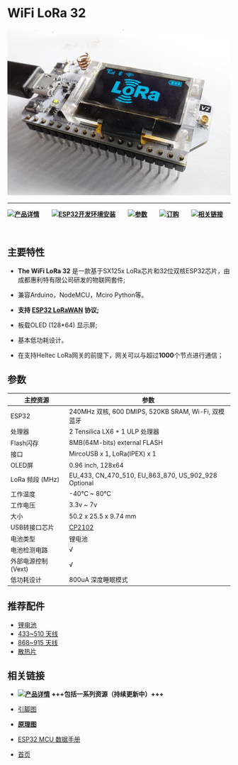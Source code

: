 # WiFi LoRa 32
<img src="img/products/lora/lora_node/wifi_lora_32/01.jpg">

* * *

![](http://heltec.cn/icon/idea.png)**[产品详情](http://www.heltec.cn/project/wifi-lora-32/)**&nbsp;&nbsp;&nbsp;&nbsp;&nbsp;&nbsp; ![](http://heltec.cn/icon/startup.png)**[ESP32开发环境安装](https://docs.heltec.cn/#/zh_CN/user_manual/how_to_install_esp32_Arduino)**&nbsp;&nbsp;&nbsp;&nbsp;&nbsp;&nbsp; ![](http://heltec.cn/icon/list.png)**[参数](#参数)**&nbsp;&nbsp;&nbsp;&nbsp;&nbsp;&nbsp; ![](http://heltec.cn/icon/shop.png)**[订购](https://item.taobao.com/item.htm?spm=2013.1.20141001.1.18545cc3k9jZcF&id=575306601114&scm=1007.12144.95220.42296_0&pvid=e65b35cd-abf8-4d33-b0b0-bc8517921844&utparam=%7B%22x_hestia_source%22%3A%2242296%22%2C%22x_object_type%22%3A%22item%22%2C%22x_mt%22%3A0%2C%22x_src%22%3A%2242296%22%2C%22x_pos%22%3A1%2C%22x_pvid%22%3A%22e65b35cd-abf8-4d33-b0b0-bc8517921844%22%2C%22x_object_id%22%3A575306601114%7D)**&nbsp;&nbsp;&nbsp;&nbsp;&nbsp;&nbsp; ![](http://heltec.cn/icon/link.png)**[相关链接](#相关链接)**

&nbsp;

## 主要特性



- **The WiFi LoRa 32** 是一款基于SX125x LoRa芯片和32位双核ESP32芯片，由成都惠利特有限公司研发的物联网套件;

- 兼容Arduino，NodeMCU，Mciro Python等。

- **支持 [ESP32 LoRaWAN](https://github.com/HelTecAutomation/ESP32_LoRaWAN) 协议;**

- 板载OLED (128*64) 显示屏;

- 基本低功耗设计。

 - 在支持Heltec LoRa网关的前提下，网关可以与超过**1000**个节点进行通信；

   

 ## 参数

| 主控资源            | 参数                                                         |
| ------------------- | ------------------------------------------------------------ |
| ESP32               | 240MHz 双核, 600 DMIPS, 520KB SRAM, Wi-Fi, 双模蓝牙          |
| 处理器              | 2 Tensilica LX6 + 1 ULP 处理器                               |
| Flash闪存           | 8MB(64M-bits) external FLASH                                 |
| 接口                | MircoUSB x 1, LoRa(IPEX) x 1                                 |
| OLED屏              | 0.96 inch, 128x64                                            |
| LoRa 频段 (MHz)     | EU_433, CN_470_510, EU_863_870, US_902_928 Optional          |
| 工作温度            | -40°C ~ 80°C                                                 |
| 工作电压            | 3.3v ~ 7v                                                    |
| 大小                | 50.2 x 25.5 x 9.74 mm                                        |
| USB转接口芯片       | [CP2102](https://docs.heltec.cn/#/zh_CN/user_manual/establish_serial_connection) |
| 电池类型            | 锂电池                                                       |
| 电池检测电路        | √                                                            |
| 外部电源控制 (Vext) | √                                                            |
| 低功耗设计          | 800uA 深度睡眠模式                                           |



## 推荐配件

- [锂电池](http://docs.heltec.cn/#/zn_CN/products/lithium/lithium)
- [433~510 天线](http://docs.heltec.cn/#/zn_CN/products/accessories/antenna/433_antenna/433_antenna)
- [868~915 天线](http://docs.heltec.cn/#/zn_CN/products/accessories/antenna/868_antenna/868_antenna)
- [散热片](http://docs.heltec.cn/#/zn_CN/products/accessories/heat_sink/heat_sink)



## 相关链接

- ![](http://heltec.cn/icon/left_hand.png)**[产品详情](http://www.heltec.cn/project/wifi-lora-32/)**  **+++包括一系列资源（持续更新中）+++**

-  [引脚图](https://github.com/Heltec-Aaron-Lee/WiFi_Kit_series/blob/master/PinoutDiagram/WIFI_LoRa_32_V2.pdf)
-  **[原理图](https://github.com/Heltec-Aaron-Lee/WiFi_Kit_series/tree/master/SchematicDiagram/WiFi_LoRa_32(V2))**
-  [ESP32 MCU 数据手册](https://www.espressif.com/en/products/hardware/esp32/resources)
-  [首页](http://www.heltec.cn/)
